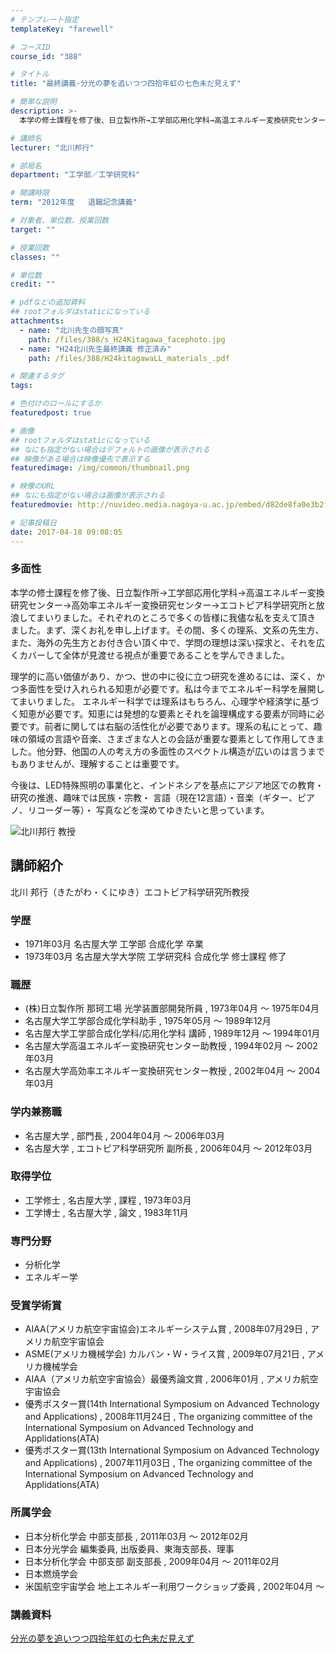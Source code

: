 ```yaml
---
# テンプレート指定
templateKey: "farewell"

# コースID
course_id: "388"

# タイトル
title: "最終講義-分光の夢を追いつつ四拾年虹の七色未だ見えず"

# 簡単な説明
description: >-
  本学の修士課程を修了後、日立製作所→工学部応用化学科→高温エネルギー変換研究センター→高効率エネルギー変換研究センター→エコトピア科学研究所と放浪してまいりました。それぞれのところで多くの皆様に我...

# 講師名
lecturer: "北川邦行"

# 部局名
department: "工学部／工学研究科"

# 開講時限
term: "2012年度	退職記念講義"

# 対象者、単位数、授業回数
target: ""

# 授業回数
classes: ""

# 単位数
credit: ""

# pdfなどの追加資料
## rootフォルダはstaticになっている
attachments: 
  - name: "北川先生の顔写真" 
    path: /files/388/s_H24Kitagawa_facephoto.jpg
  - name: "H24北川先生最終講義 修正済み" 
    path: /files/388/H24kitagawaLL_materials_.pdf

# 関連するタグ
tags:

# 色付けのロールにするか
featuredpost: true

# 画像
## rootフォルダはstaticになっている
## なにも指定がない場合はデフォルトの画像が表示される
## 映像がある場合は映像優先で表示する
featuredimage: /img/common/thumbnail.png

# 映像のURL
## なにも指定がない場合は画像が表示される
featuredmovie: http://nuvideo.media.nagoya-u.ac.jp/embed/d82de8fa0e3b2f566f4da6ff60ba2e2a7594c2da

# 記事投稿日
date: 2017-04-18 09:08:05
---
```


### 多面性

本学の修士課程を修了後、日立製作所→工学部応用化学科→高温エネルギー変換研究センター→高効率エネルギー変換研究センター→エコトピア科学研究所と放浪してまいりました。それぞれのところで多くの皆様に我儘な私を支えて頂き ました。まず、深くお礼を申し上げます。その間、多くの理系、文系の先生方、また、海外の先生方とお付き合い頂く中で、学問の理想は深い探求と、それを広くカバーして全体が見渡せる視点が重要であることを学んできました。

理学的に高い価値があり、かつ、世の中に役に立つ研究を進めるには、深く、かつ多面性を受け入れられる知恵が必要です。私は今までエネルギー科学を展開してまいりました。 エネルギー科学では理系はもちろん、心理学や経済学に基づく知恵が必要です。知恵には発想的な要素とそれを論理構成する要素が同時に必要です。前者に関しては右脳の活性化が必要であります。理系の私にとって、趣味の領域の言語や音楽、さまざまな人との会話が重要な要素として作用してきました。他分野、他国の人の考え方の多面性のスペクトル構造が広いのは言うまでもありませんが、理解することは重要です。

今後は、LED特殊照明の事業化と、インドネシアを基点にアジア地区での教育・研究の推進、趣味では民族・宗教・ 言語（現在12言語）・音楽（ギター、ピアノ、リコーダー等）・ 写真などを深めてゆきたいと思っています。


![北川邦行 教授](/files/388/s_H24Kitagawa_facephoto.jpg) 
## 講師紹介

北川 邦行（きたがわ・くにゆき）エコトピア科学研究所教授

### 学歴

* 1971年03月 名古屋大学 工学部 合成化学 卒業
* 1973年03月 名古屋大学大学院 工学研究科 合成化学 修士課程 修了

### 職歴

* (株)日立製作所 那珂工場 光学装置部開発所員 , 1973年04月 〜 1975年04月
* 名古屋大学工学部合成化学科助手 , 1975年05月 〜 1989年12月
* 名古屋大学工学部合成化学科/応用化学科 講師 , 1989年12月 〜 1994年01月
* 名古屋大学高温エネルギー変換研究センター助教授 , 1994年02月 〜 2002年03月
* 名古屋大学高効率エネルギー変換研究センター教授 , 2002年04月 〜 2004年03月

### 学内兼務職

* 名古屋大学 , 部門長 , 2004年04月 〜 2006年03月
* 名古屋大学 , エコトピア科学研究所 副所長 , 2006年04月 〜 2012年03月

### 取得学位

* 工学修士 , 名古屋大学 , 課程 , 1973年03月
* 工学博士 , 名古屋大学 , 論文 , 1983年11月

### 専門分野

* 分析化学
* エネルギー学

### 受賞学術賞

* AIAA(アメリカ航空宇宙協会)エネルギーシステム賞 , 2008年07月29日 , アメリカ航空宇宙協会
* ASME(アメリカ機械学会) カルバン・Ｗ・ライス賞 , 2009年07月21日 , アメリカ機械学会
* AIAA（アメリカ航空宇宙協会）最優秀論文賞 , 2006年01月 , アメリカ航空宇宙協会
* 優秀ポスター賞(14th International Symposium on Advanced Technology and Applications) , 2008年11月24日 , The organizing committee of the International Symposium on Advanced Technology and Applidations(ATA)
* 優秀ポスター賞(13th International Symposium on Advanced Technology and Applications) , 2007年11月03日 , The organizing committee of the International Symposium on Advanced Technology and Applidations(ATA)

### 所属学会

* 日本分析化学会 中部支部長 , 2011年03月 〜 2012年02月
* 日本分光学会 編集委員, 出版委員、東海支部長、理事
* 日本分析化学会 中部支部 副支部長 , 2009年04月 〜 2011年02月
* 日本燃焼学会
* 米国航空宇宙学会 地上エネルギー利用ワークショップ委員 , 2002年04月 〜


### 講義資料

[分光の夢を追いつつ四拾年虹の七色未だ見えず](/files/388/H24kitagawaLL_materials_.pdf) 
